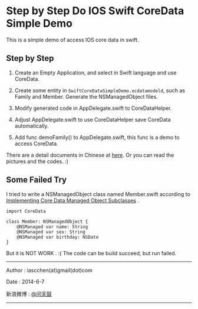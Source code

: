 # Step by Step Do IOS Swift CoreData Simple Demo #

This is a simple demo of access IOS core data in swift. 


## Step by Step

1. Create an Empty Application, and select in Swift language and use CoreData.

2. Create some entity in `SwiftCoreDataSimpleDemo.xcdatamodeld`, such as Family and Member. Generate the NSManagedObject files.

3. Modify generated code in AppDelegate.swift to CoreDataHelper.

4. Adjust AppDelegate.swift to use CoreDataHelper save CoreData automatically.
 
5. Add func demoFamily() to AppDelegate.swift, this func is a demo to access CoreData.

There are a detail documents in Chinese at [here](https://github.com/iascchen/SwiftCoreDataSimpleDemo/blob/master/docs/swift_coredata_sample.md). 
Or you can read the pictures and the codes. :)

## Some Failed Try

I tried to write a NSManagedObject class named Member.swift according to [Implementing Core Data Managed Object Subclasses](https://developer.apple.com/library/prerelease/ios/documentation/Swift/Conceptual/BuildingCocoaApps/WritingSwiftClassesWithObjective-CBehavior.html#//apple_ref/doc/uid/TP40014216-CH5-XID_66)
.

    import CoreData
    
    class Member: NSManagedObject {
        @NSManaged var name: String
        @NSManaged var sex: String
        @NSManaged var birthday: NSDate
    }

But it is NOT WORK . :( The code can be build succeed, but run failed.

---

Author : iascchen(at)gmail(dot)com

Date : 2014-6-7

新浪微博 : [@问天鼓](http://www.weibo.com/iascchen)

---